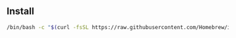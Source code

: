 ## Install

```bash
/bin/bash -c "$(curl -fsSL https://raw.githubusercontent.com/Homebrew/install/HEAD/install.sh)"
```